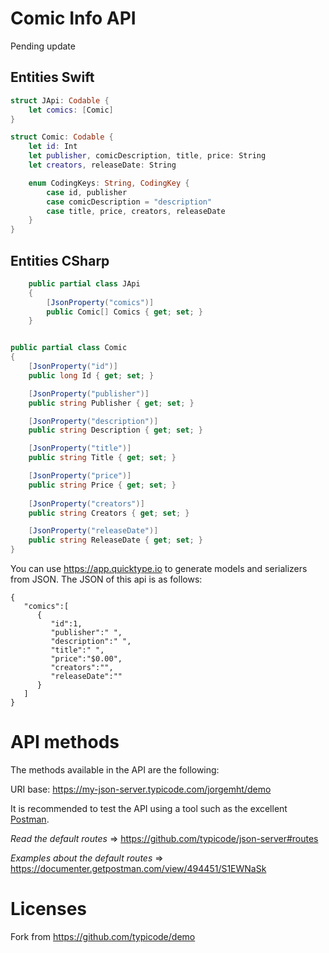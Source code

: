 # Comic Info API

Pending update

## Entities Swift


``` swift
struct JApi: Codable {
    let comics: [Comic]
}
``` 

``` swift
struct Comic: Codable {
    let id: Int
    let publisher, comicDescription, title, price: String
    let creators, releaseDate: String

    enum CodingKeys: String, CodingKey {
        case id, publisher
        case comicDescription = "description"
        case title, price, creators, releaseDate
    }
}
```
## Entities CSharp

``` csharp
    public partial class JApi
    {
        [JsonProperty("comics")]
        public Comic[] Comics { get; set; }
    }
```

``` csharp

public partial class Comic
{
    [JsonProperty("id")]
    public long Id { get; set; }

    [JsonProperty("publisher")]
    public string Publisher { get; set; }

    [JsonProperty("description")]
    public string Description { get; set; }

    [JsonProperty("title")]
    public string Title { get; set; }

    [JsonProperty("price")]
    public string Price { get; set; }
 
    [JsonProperty("creators")]
    public string Creators { get; set; }

    [JsonProperty("releaseDate")]
    public string ReleaseDate { get; set; }
}
```

You can use https://app.quicktype.io to generate models and serializers from JSON. The JSON of this api is as follows:

```
{
   "comics":[
      {
         "id":1,
         "publisher":" ",
         "description":" ",
         "title":" ",
         "price":"$0.00",
         "creators":"",
         "releaseDate":""
      }
   ]
}
```

# API methods

The methods available in the API are the following:

URI base: https://my-json-server.typicode.com/jorgemht/demo

It is recommended to test the API using a tool such as the excellent [Postman](https://www.getpostman.com/).

*Read the default routes* => https://github.com/typicode/json-server#routes

*Examples about the default routes* => https://documenter.getpostman.com/view/494451/S1EWNaSk

# Licenses

Fork from https://github.com/typicode/demo
